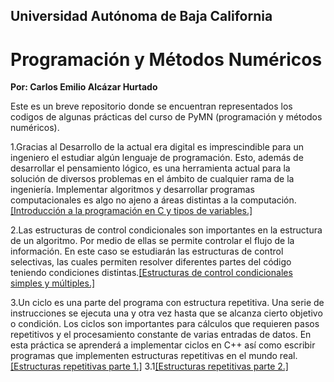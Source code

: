 ## Universidad Autónoma de Baja California 
# Programación y Métodos Numéricos 

**Por: Carlos Emilio Alcázar Hurtado**

Este es un breve repositorio donde se encuentran representados los codigos de algunas prácticas 
del curso de PyMN (programación y métodos numéricos).

1.Gracias al Desarrollo de la actual era digital es imprescindible para un ingeniero el estudiar
algún lenguaje de programación. Esto, además de desarrollar el pensamiento lógico, es una
herramienta actual para la solución de diversos problemas en el ámbito de cualquier rama de la
ingeniería. Implementar algoritmos y desarrollar programas computacionales es algo no ajeno a
áreas distintas a la computación.[[Introducción a la programación en C y tipos de variables.]](https://github.com/Emilio23A/Proyecto_de_PyMN/commit/e52c3bb86063af71598d90df7b402d59746077c5)

2.Las estructuras de control condicionales son importantes en la estructura de un algoritmo. Por
medio de ellas se permite controlar el flujo de la información. En este caso se estudiarán las
estructuras de control selectivas, las cuales permiten resolver diferentes partes del código
teniendo condiciones distintas.[[Estructuras de control condicionales simples y múltiples.]](https://github.com/Emilio23A/Proyecto_de_PyMN/commit/d8134c924bce7eeca2cca9ec69db355bee23cad1)

3.Un ciclo es una parte del programa con estructura repetitiva. Una serie de instrucciones se
ejecuta una y otra vez hasta que se alcanza cierto objetivo o condición. Los ciclos son
importantes para cálculos que requieren pasos repetitivos y el procesamiento constante de
varias entradas de datos. En esta práctica se aprenderá a implementar ciclos en C++ así como
escribir programas que implementen estructuras repetitivas en el mundo real.[[Estructuras repetitivas parte 1.]](https://github.com/Emilio23A/Proyecto_de_PyMN/blob/main/practica%203%20ejercicio%204.2%20(1).c)
3.1[[Estructuras repetitivas parte 2.]](https://github.com/Emilio23A/Proyecto_de_PyMN/commit/a6bddb7735338abcca73ae2c3a3e037625470632)
